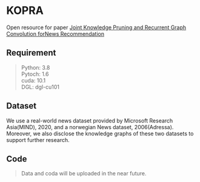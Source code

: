 # KOPRA

Open resource for paper [Joint Knowledge Pruning and Recurrent Graph Convolution forNews Recommendation](chrome-extension://bocbaocobfecmglnmeaeppambideimao/pdf/viewer.html?file=https%3A%2F%2Fyuh-yang.github.io%2Fresources%2Fkopra.pdf)

## Requirement

> Python: 3.8  
> Pytoch: 1.6  
> cuda: 10.1  
> DGL: dgl-cu101  

## Dataset

We use a real-world news dataset provided by Microsoft Research Asia(MIND), 2020, and a norwegian News dataset, 2006(Adressa).
Moreover, we also disclose the knowledge graphs of these two datasets to support further research.

## Code



> Data and coda will be uploaded in the near future.
